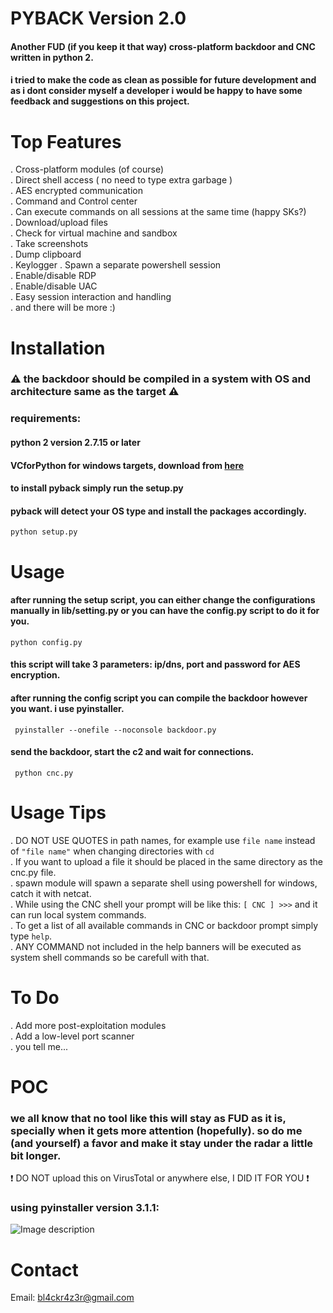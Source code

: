 # PYBACK Version 2.0  
#### Another FUD (if you keep it that way) cross-platform backdoor and CNC written in python 2.  
#### i tried to make the code as clean as possible for future development and as i dont consider myself a developer i would be happy to have some feedback and suggestions on this project.  

# Top Features  
.  Cross-platform modules (of course)  
.  Direct shell access ( no need to type extra garbage )  
.  AES encrypted communication  
.  Command and Control center  
.  Can execute commands on all sessions at the same time (happy SKs?)  
.  Download/upload files  
.  Check for virtual machine and sandbox  
.  Take screenshots  
.  Dump clipboard  
.  Keylogger
.  Spawn a separate powershell session  
.  Enable/disable RDP  
.  Enable/disable UAC  
.  Easy session interaction and handling  
.  and there will be more :)  

# Installation  
### :warning: the backdoor should be compiled in a system with OS and architecture same as the target :warning:  

### requirements:  
#### python 2 version 2.7.15 or later  
#### VCforPython for windows targets, download from  <a href="https://www.microsoft.com/en-us/download/details.aspx?id=44266"> here </a>  
#### to install pyback simply run the setup.py  
#### pyback will detect your OS type and install the packages accordingly.  
`python setup.py`  

# Usage  
#### after running the setup script, you can either change the configurations manually in lib/setting.py or you can have the config.py script to do it for you.  
`python config.py`  

#### this script will take 3 parameters: ip/dns, port and password for AES encryption.  
#### after running the config script you can compile the backdoor however you want. i use pyinstaller.  
` pyinstaller --onefile --noconsole backdoor.py`  

#### send the backdoor, start the c2 and wait for connections.  
` python cnc.py`  

# Usage Tips  
.  DO NOT USE QUOTES in path names, for example use `file name` instead of `"file name"` when changing directories with `cd`  
.  If you want to upload a file it should be placed in the same directory as the cnc.py file.  
.  spawn module will spawn a separate shell using powershell for windows, catch it with netcat.  
.  While using the CNC shell your prompt will be like this: `[ CNC ] >>>` and it can run local system commands.  
.  To get a list of all available commands in CNC or backdoor prompt simply type `help`.  
.  ANY COMMAND not included in the help banners will be executed as system shell commands so be carefull with that.  

# To Do  
.  Add more post-exploitation modules  
.  Add a low-level port scanner  
.  you tell me...  

# POC  
### we all know that no tool like this will stay as FUD as it is, specially when it gets more attention (hopefully). so do me (and yourself) a favor and make it stay under the radar a little bit longer.  
:heavy_exclamation_mark: DO NOT upload this on VirusTotal or anywhere else, I DID IT FOR YOU :heavy_exclamation_mark:  

### using pyinstaller version 3.1.1:  

![Image description](https://github.com/7h3w4lk3r/pyback/blob/master/image.png) 

# Contact  
Email: bl4ckr4z3r@gmail.com  
